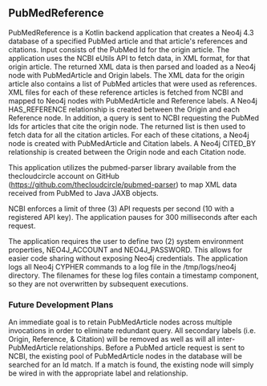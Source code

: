 ## PubMedReference

PubMedReference is a Kotlin backend application that creates a Neo4j 4.3 database of 
a specified PubMed article and that article's references and citations. Input consists
of the PubMed Id for the origin article. The application uses the NCBI eUtils API to 
fetch data, in XML format, for that origin article. The returned XML data is then
parsed and
loaded as a Neo4j node with PubMedArticle and Origin labels. The XML data for the origin 
article also contains a list of PubMed articles that were used as references. XML files
for each of these reference articles is fetched from NCBI and mapped to Neo4j nodes with 
PubMedArticle and Reference labels. A Neo4j HAS_REFERENCE relationship is 
created between the Origin and  each Reference node.
In addition, a query is sent to NCBI requesting the PubMed Ids for articles that cite
the origin node. The returned list is then used to fetch data for all the citation articles. 
For
each of these citations, a Neo4j node is created with PubMedArticle and Citation labels.
A Neo4j CITED_BY relationship is created between the Origin node and each Citation node.

This application utilizes the pubmed-parser library available from the thecloudcircle
account on GitHub (https://github.com/thecloudcircle/pubmed-parser) to map XML data
received from PubMed to Java JAXB objects.

NCBI enforces a limit of three (3) API requests per second 
(10 with a registered API key). The application pauses for 300 milliseconds after 
each request.

The application requires the user to define two (2) system environment properties, 
NEO4J_ACCOUNT and NEO4J_PASSWORD. This allows for easier code sharing without 
exposing Neo4j credentials. The application logs all Neo4j CYPHER commands to a log
file in the /tmp/logs/neo4j directory. The filenames for these log files contain 
a timestamp component, so they are not overwritten by subsequent executions.

### Future Development Plans

An immediate goal is to retain PubMedArticle nodes across multiple invocations in order
to eliminate redundant query. All secondary labels (i.e. Origin, Reference, & Citation)
will be removed as well as will all inter-PubMedArticle relationships. Before a PubMed article
request is sent to NCBI, the existing pool of PubMedArticle nodes in the database
will be searched for 
an Id match. If a match is found, the existing node will simply be wired in with the
appropriate label and relationship.
